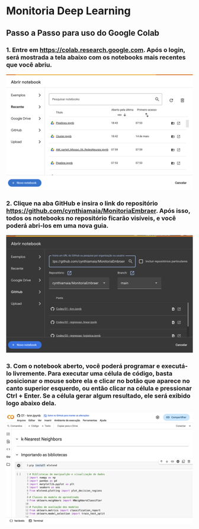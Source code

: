 # Monitoria Deep Learning
## Passo a Passo para uso do Google Colab

### 1. Entre em https://colab.research.google.com. Após o login, será mostrada a tela abaixo com os notebooks mais recentes que você abriu.
![](imagens/colab1.png)

### 2. Clique na aba GitHub e insira o link do repositório https://github.com/cynthiamaia/MonitoriaEmbraer. Após isso, todos os notebooks no repositório ficarão visíveis, e você poderá abri-los em uma nova guia.
![](imagens/colab2.png)

### 3. Com o notebook aberto, você poderá programar e executá-lo livremente. Para executar uma célula de código, basta posicionar o mouse sobre ela e clicar no botão que aparece no canto superior esquerdo, ou então clicar na célula e pressionar Ctrl + Enter. Se a célula gerar algum resultado, ele será exibido logo abaixo dela. 
![](imagens/colab3.png)
